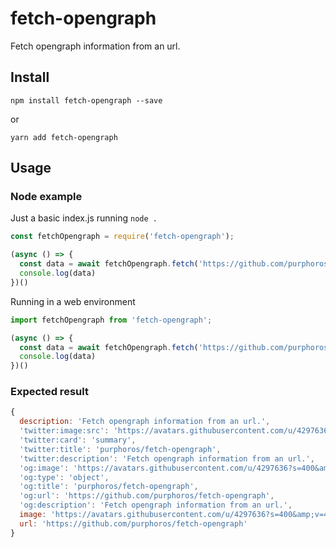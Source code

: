 # fetch-opengraph

Fetch opengraph information from an url.

## Install

```
npm install fetch-opengraph --save
```

or

```
yarn add fetch-opengraph
```

## Usage

### Node example

Just a basic index.js running `node .`
```javascript
const fetchOpengraph = require('fetch-opengraph');

(async () => {
  const data = await fetchOpengraph.fetch('https://github.com/purphoros/fetch-opengraph');
  console.log(data)
})()

```

Running in a web environment

```javascript
import fetchOpengraph from 'fetch-opengraph';

(async () => {
  const data = await fetchOpengraph.fetch('https://github.com/purphoros/fetch-opengraph');
  console.log(data)
})()
```

### Expected result

```javascript
{
  description: 'Fetch opengraph information from an url.',
  'twitter:image:src': 'https://avatars.githubusercontent.com/u/4297636?s=400&amp;v=4',
  'twitter:card': 'summary',
  'twitter:title': 'purphoros/fetch-opengraph',
  'twitter:description': 'Fetch opengraph information from an url.',
  'og:image': 'https://avatars.githubusercontent.com/u/4297636?s=400&amp;v=4',
  'og:type': 'object',
  'og:title': 'purphoros/fetch-opengraph',
  'og:url': 'https://github.com/purphoros/fetch-opengraph',
  'og:description': 'Fetch opengraph information from an url.',
  image: 'https://avatars.githubusercontent.com/u/4297636?s=400&amp;v=4',
  url: 'https://github.com/purphoros/fetch-opengraph'
}